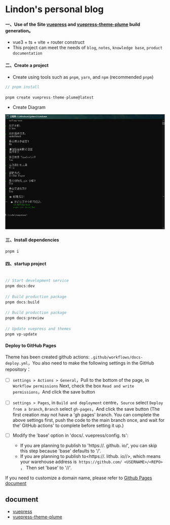 # Lindon's personal blog

#### 一、Use of the Site [vuepress](https://vuepress.vuejs.org/) and [vuepress-theme-plume](https://github.com/pengzhanbo/vuepress-theme-plume) build generation。


- vue3 + ts + vite + router construct
- This project can meet the needs of `blog`, `notes`, `knowledge base`, `product documentation`

#### 二、Create a project

- Create using tools such as `pnpm`, `yarn`, and `npm` (recommended `pnpm`)

```js
// pnpm install

pnpm create vuepress-theme-plume@latest

```
- Create Diagram

![用命令安装](img.png)

####  三、Install dependencies

```js
pnpm i
```

####  四、startup project

```js

// Start development service
pnpm docs:dev

// Build production package
pnpm docs:build

// Build production package
pnpm docs:preview

// Update vuepress and themes
pnpm vp-update
```

####  Deploy to GitHub Pages

Theme has been created github actions: `.github/workflows/docs-deploy.yml`，You also need to make the following settings in the GitHub repository：

- [ ] `settings > Actions > General`，Pull to the bottom of the page, in `Workflow permissions` Next, check the box `Read and write permissions`，And click the save button

- [ ] `settings > Pages`, in `Build and deployment` centre，`Source` select `Deploy from a branch`, `Branch` select `gh-pages`，And click the save button
  (The first creation may not have a 'gh pages' branch. You can complete the above settings first, push the code to the main branch once, and wait for the' GitHub actions' to complete before setting it up.)

- [ ] Modify the 'base' option in 'docs/. vuepress/config. ts':
  - If you are planning to publish to 'https://<USERNAME>. github. io/', you can skip this step because 'base' defaults to '/'.
  - If you are planning to publish to<https://<USERNAME>. lithub. io/<REPO>/>, which means your warehouse address is` https://github.com/ <USERNAME>/<REPO>` ， Then set 'base' to '/<REPO>/'.

If you need to customize a domain name, please refer to [Github Pages document](https://docs.github.com/zh/pages/configuring-a-custom-domain-for-your-github-pages-site/about-custom-domains-and-github-pages)

## document

- [vuepress](https://vuepress.vuejs.org/)
- [vuepress-theme-plume](https://theme-plume.vuejs.press/)